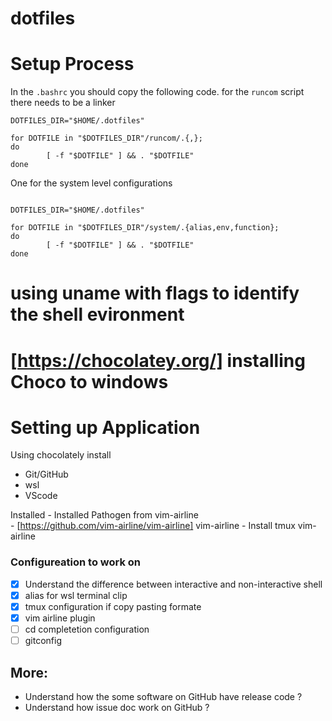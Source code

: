 # dotfiles

# Setup Process
In the `.bashrc` you should copy the following code. 
for the `runcom` script there needs to be a linker
```
DOTFILES_DIR="$HOME/.dotfiles"

for DOTFILE in "$DOTFILES_DIR"/runcom/.{,};
do
        [ -f "$DOTFILE" ] && . "$DOTFILE"
done

```

One for the system level configurations

```

DOTFILES_DIR="$HOME/.dotfiles"

for DOTFILE in "$DOTFILES_DIR"/system/.{alias,env,function};
do
        [ -f "$DOTFILE" ] && . "$DOTFILE"
done

```

# using uname with flags to identify the shell evironment

# [https://chocolatey.org/] installing Choco to windows


# Setting up Application 
Using chocolately install
 - Git/GitHub
 - wsl
 - VScode

Installed 
	- Installed Pathogen from vim-airline  
	- [https://github.com/vim-airline/vim-airline] vim-airline
	- Install tmux vim-airline


### Configureation to work on 
 - [X] Understand the difference between interactive and non-interactive shell
 - [X] alias for wsl terminal clip 
 - [X] tmux configuration if copy pasting formate
 - [X] vim airline plugin 
 - [ ] cd completetion configuration 
 - [ ] gitconfig  

## More:
 * Understand how the some software on GitHub have release code ?
 * Understand how issue doc work on GitHub ?
